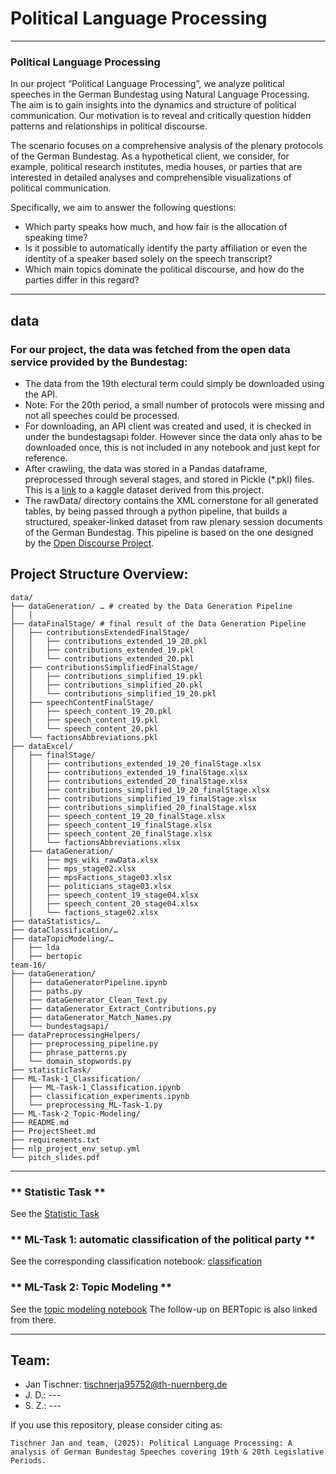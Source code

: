 # **Political Language Processing**


---


### **Political Language Processing**
In our project “Political Language Processing”, we analyze political speeches in the German Bundestag using Natural Language Processing. The aim is to gain insights into the dynamics and structure of political communication. Our motivation is to reveal and critically question hidden patterns and relationships in political discourse.

The scenario focuses on a comprehensive analysis of the plenary protocols of the German Bundestag. As a hypothetical client, we consider, for example, political research institutes, media houses, or parties that are interested in detailed analyses and comprehensible visualizations of political communication.

Specifically, we aim to answer the following questions:
* Which party speaks how much, and how fair is the allocation of speaking time?
* Is it possible to automatically identify the party affiliation or even the identity of a speaker based solely on the speech transcript?
* Which main topics dominate the political discourse, and how do the parties differ in this regard?


---


## **data**

### **For our project, the data was fetched from the open data service provided by the Bundestag:**
- The data from the 19th electural term could simply be downloaded using the API.
- Note: For the 20th period, a small number of protocols were missing and not all speeches could be processed.
- For downloading, an API client was created and used, it is checked in under the bundestagsapi folder. However since the data only ahas to be downloaded once, this is not included in any notebook and just kept for reference.
- After crawling, the data was stored in a Pandas dataframe, preprocessed through several stages, and stored in Pickle (*.pkl) files. This is a [link]() to a kaggle dataset derived from this project.
- The rawData/ directory contains the XML cornerstone for all generated tables, by being passed through a python pipeline, that builds a structured, speaker-linked dataset from raw plenary session documents of the German Bundestag. This pipeline is based on the one designed by the [Open Discourse Project](https://github.com/open-discourse/open-discourse/tree/main).



## **Project Structure Overview:**

```
data/
├── dataGeneration/ … # created by the Data Generation Pipeline
│   │
├── dataFinalStage/ # final result of the Data Generation Pipeline
│   ├── contributionsExtendedFinalStage/
│   │   ├── contributions_extended_19_20.pkl
│   │   ├── contributions_extended_19.pkl
│   │   └── contributions_extended_20.pkl
│   ├── contributionsSimplifiedFinalStage/
│   │   ├── contributions_simplified_19.pkl
│   │   ├── contributions_simplified_20.pkl
│   │   └── contributions_simplified_19_20.pkl
│   ├── speechContentFinalStage/
│   │   ├── speech_content_19_20.pkl
│   │   ├── speech_content_19.pkl
│   │   └── speech_content_20.pkl
│   └── factionsAbbreviations.pkl
├── dataExcel/
│   ├── finalStage/
│   │   ├── contributions_extended_19_20_finalStage.xlsx
│   │   ├── contributions_extended_19_finalStage.xlsx
│   │   ├── contributions_extended_20_finalStage.xlsx
│   │   ├── contributions_simplified_19_20_finalStage.xlsx
│   │   ├── contributions_simplified_19_finalStage.xlsx
│   │   ├── contributions_simplified_20_finalStage.xlsx
│   │   ├── speech_content_19_20_finalStage.xlsx
│   │   ├── speech_content_19_finalStage.xlsx
│   │   ├── speech_content_20_finalStage.xlsx
│   │   └── factionsAbbreviations.xlsx
│   ├── dataGeneration/
│   │   ├── mgs_wiki_rawData.xlsx
│   │   ├── mps_stage02.xlsx
│   │   ├── mpsFactions_stage03.xlsx
│   │   ├── politicians_stage03.xlsx
│   │   ├── speech_content_19_stage04.xlsx
│   │   ├── speech_content_20_stage04.xlsx
│   │   └── factions_stage02.xlsx
├── dataStatistics/…
├── dataClassification/…
├── dataTopicModeling/…
│   ├── lda
│   ├── bertopic
team-16/
├── dataGeneration/
│   ├── dataGeneratorPipeline.ipynb
│   ├── paths.py
│   ├── dataGenerator_Clean_Text.py
│   ├── dataGenerator_Extract_Contributions.py
│   ├── dataGenerator_Match_Names.py
│   └── bundestagsapi/
├── dataPreprocessingHelpers/
│   ├── preprocessing_pipeline.py
│   ├── phrase_patterns.py
│   └── domain_stopwords.py
├── statisticTask/
├── ML-Task-1_Classification/
│   ├── ML-Task-1_Classification.ipynb
│   ├── classification_experiments.ipynb
│   └── preprocessing_ML-Task-1.py
├── ML-Task-2_Topic-Modeling/
├── README.md
├── ProjectSheet.md
├── requirements.txt
├── nlp_project_env_setup.yml
└── pitch_slides.pdf
```

---


### ** Statistic Task **
See the [Statistic Task](./ST-Task/statisticTask.ipynb)



### ** ML-Task 1: automatic classification of the political party **
See the corresponding classification notebook:
[classification](./ML-Task-1_Classification/ML-Task-1_Classification.ipynb)



### ** ML-Task 2: Topic Modeling **
See the [topic modeling notebook](./ML-Task-2_Topic-Modeling/TopicModeling_LDA_NMF.ipynb)
The follow-up on BERTopic is also linked from there.


---


## **Team:**

* Jan Tischner: tischnerja95752@th-nuernberg.de
* J. D.: ---
* S. Z.: ---

If you use this repository, please consider citing as:

```
Tischner Jan and team, (2025): Political Language Processing: A analysis of German Bundestag Speeches covering 19th & 20th Legislative Periods.
```

